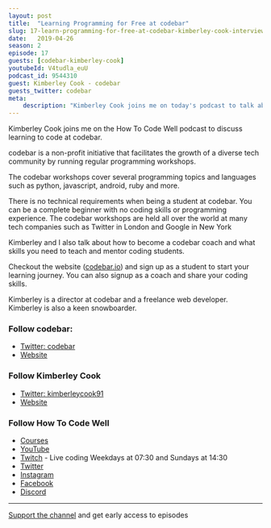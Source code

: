```yaml
---
layout: post
title:  "Learning Programming for Free at codebar"
slug: 17-learn-programming-for-free-at-codebar-kimberley-cook-interview
date:   2019-04-26
season: 2
episode: 17
guests: [codebar-kimberley-cook]
youtubeId: V4tudla_euU
podcast_id: 9544310
guest: Kimberley Cook - codebar
guests_twitter: codebar
meta:
    description: "Kimberley Cook joins me on today's podcast to talk about learning to code at codebar"
---
```


Kimberley Cook joins me on the How To Code Well podcast to discuss learning to code at codebar.

codebar is a non-profit initiative that facilitates the growth of a diverse tech community by running regular programming workshops.

The codebar workshops cover several programming topics and languages such as python, javascript, android, ruby and more.

There is no technical requirements when being a student at codebar. You can be a complete beginner with no coding skills or programming experience. The codebar workshops are held all over the world at many tech companies such as Twitter in London and Google in New York

Kimberley and I also talk about how to become a codebar coach and what skills you need to teach and mentor coding students.

Checkout the website ([codebar.io](https://codebar.io)) and sign up as a student to start your learning journey.
You can also signup as a coach and share your coding skills.

Kimberley is a director at codebar and a freelance web developer. Kimberley is also a keen snowboarder.

### Follow codebar:
- [Twitter: codebar](https://twitter.com/codebar) 
- [Website](https://codebar.io)

### Follow Kimberley Cook
- [Twitter: kimberleycook91](https://twitter.com/kimberleycook91) 
- [Website](https://builtby.kim/) 

### Follow How To Code Well
- [Courses](http://howtocodewell.net)
- [YouTube](http://youtube.com/howtocodewell)
- [Twitch](http://twitch.tv/howtocodewell) - Live coding Weekdays at 07:30 and Sundays at 14:30
- [Twitter](https://twitter.com/howtocodewell)
- [Instagram](http://instagram.com/howtocodewell/)
- [Facebook](http://facebook.com/howtocodewell/)
- [Discord](http://howtocodewell.net/discord)

-------------------------------

[Support the channel](https://www.patreon.com/howToCodeWell) and get early access to episodes
